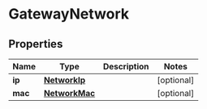 

# GatewayNetwork


## Properties

| Name | Type | Description | Notes |
|------------ | ------------- | ------------- | -------------|
|**ip** | [**NetworkIp**](NetworkIp.md) |  |  [optional] |
|**mac** | [**NetworkMac**](NetworkMac.md) |  |  [optional] |



